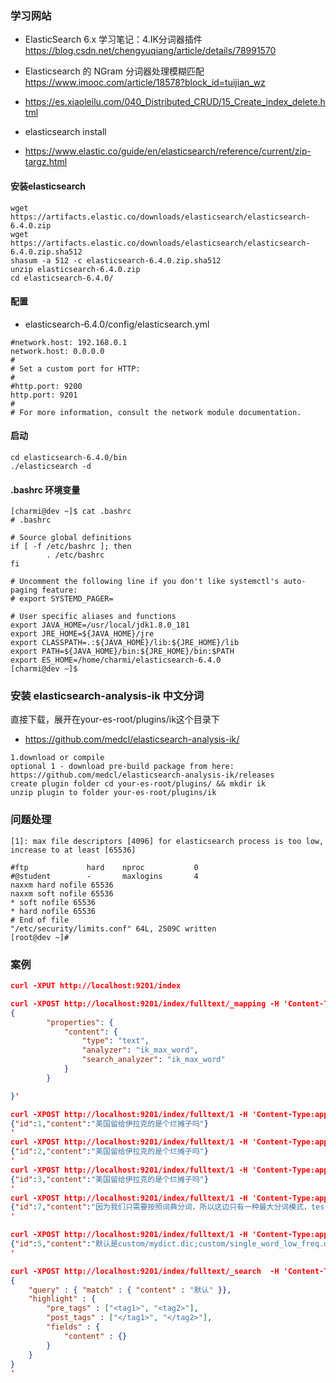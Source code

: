 ### 学习网站
*  ElasticSearch 6.x 学习笔记：4.IK分词器插件 https://blog.csdn.net/chengyuqiang/article/details/78991570
* Elasticsearch 的 NGram 分词器处理模糊匹配 https://www.imooc.com/article/18578?block_id=tuijian_wz
* https://es.xiaoleilu.com/040_Distributed_CRUD/15_Create_index_delete.html

* elasticsearch install
* https://www.elastic.co/guide/en/elasticsearch/reference/current/zip-targz.html

#### 安装elasticsearch
```
wget https://artifacts.elastic.co/downloads/elasticsearch/elasticsearch-6.4.0.zip
wget https://artifacts.elastic.co/downloads/elasticsearch/elasticsearch-6.4.0.zip.sha512
shasum -a 512 -c elasticsearch-6.4.0.zip.sha512 
unzip elasticsearch-6.4.0.zip
cd elasticsearch-6.4.0/ 
```
#### 配置
* elasticsearch-6.4.0/config/elasticsearch.yml
```
#network.host: 192.168.0.1
network.host: 0.0.0.0
#
# Set a custom port for HTTP:
#
#http.port: 9200
http.port: 9201
#
# For more information, consult the network module documentation.
```
#### 启动
```
cd elasticsearch-6.4.0/bin
./elasticsearch -d
```

#### .bashrc 环境变量
```
[charmi@dev ~]$ cat .bashrc
# .bashrc

# Source global definitions
if [ -f /etc/bashrc ]; then
        . /etc/bashrc
fi

# Uncomment the following line if you don't like systemctl's auto-paging feature:
# export SYSTEMD_PAGER=

# User specific aliases and functions
export JAVA_HOME=/usr/local/jdk1.8.0_181
export JRE_HOME=${JAVA_HOME}/jre 
export CLASSPATH=.:${JAVA_HOME}/lib:${JRE_HOME}/lib 
export PATH=${JAVA_HOME}/bin:${JRE_HOME}/bin:$PATH 
export ES_HOME=/home/charmi/elasticsearch-6.4.0
[charmi@dev ~]$ 

```

### 安装 elasticsearch-analysis-ik 中文分词
直接下载，展开在your-es-root/plugins/ik这个目录下
* https://github.com/medcl/elasticsearch-analysis-ik/
```
1.download or compile
optional 1 - download pre-build package from here: https://github.com/medcl/elasticsearch-analysis-ik/releases
create plugin folder cd your-es-root/plugins/ && mkdir ik
unzip plugin to folder your-es-root/plugins/ik
```

### 问题处理
```
[1]: max file descriptors [4096] for elasticsearch process is too low, increase to at least [65536]
```
```
#ftp             hard    nproc           0
#@student        -       maxlogins       4
naxxm hard nofile 65536
naxxm soft nofile 65536
* soft nofile 65536
* hard nofile 65536
# End of file
"/etc/security/limits.conf" 64L, 2509C written
[root@dev ~]#
```

### 案例
```json
curl -XPUT http://localhost:9201/index

curl -XPOST http://localhost:9201/index/fulltext/_mapping -H 'Content-Type:application/json' -d'
{
        "properties": {
            "content": {
                "type": "text",
                "analyzer": "ik_max_word",
                "search_analyzer": "ik_max_word"
            }
        }

}'

curl -XPOST http://localhost:9201/index/fulltext/1 -H 'Content-Type:application/json' -d'
{"id":1,"content":"美国留给伊拉克的是个烂摊子吗"}
'
curl -XPOST http://localhost:9201/index/fulltext/1 -H 'Content-Type:application/json' -d'
{"id":2,"content":"美国留给伊拉克的是个烂摊子吗"}
'
curl -XPOST http://localhost:9201/index/fulltext/1 -H 'Content-Type:application/json' -d'
{"id":3,"content":"美国留给伊拉克的是个烂摊子吗"}
'
curl -XPOST http://localhost:9201/index/fulltext/1 -H 'Content-Type:application/json' -d'
{"id":7,"content":"因为我们只需要按照词典分词，所以这边只有一种最大分词模式，test_max_word。接下来就是Analyzer 和Tokenizor。默认"}
'

curl -XPOST http://localhost:9201/index/fulltext/1 -H 'Content-Type:application/json' -d'
{"id":5,"content":"默认是custom/mydict.dic;custom/single_word_low_freq.dic，   我这里改为我自己的了。   （自定义热更新词库）   custom/mydict.dic;custom/single_word_low_freq.dic;custom/zhouls.dic"}
'

curl -XPOST http://localhost:9201/index/fulltext/_search  -H 'Content-Type:application/json' -d'
{
    "query" : { "match" : { "content" : "默认" }},
    "highlight" : {
        "pre_tags" : ["<tag1>", "<tag2>"],
        "post_tags" : ["</tag1>", "</tag2>"],
        "fields" : {
            "content" : {}
        }
    }
}
'
```
